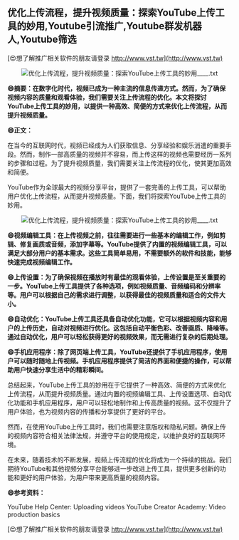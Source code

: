 ## **优化上传流程，提升视频质量：探索YouTube上传工具的妙用,Youtube引流推广,Youtube群发机器人,Youtube筛选**

[😍想了解推广相关软件的朋友请登录 http://www.vst.tw](http://www.vst.tw)

 <center><img src="https://vst.tw/MP4/tuiguang/png/8.png" alt="优化上传流程，提升视频质量：探索YouTube上传工具的妙用____.txt"></center>

**😄摘要：在数字化时代，视频已成为一种主流的信息传递方式。然而，为了确保视频内容的质量和观看体验，我们需要关注上传流程的优化。本文将探讨YouTube上传工具的妙用，以提供一种高效、简便的方式来优化上传流程，从而提升视频质量。**

**😄正文：**

在当今的互联网时代，视频已经成为人们获取信息、分享经验和娱乐消遣的重要手段。然而，制作一部高质量的视频并不容易，而上传这样的视频也需要经历一系列的步骤和过程。为了提升视频质量，我们需要关注上传流程的优化，使其更加高效和简便。

YouTube作为全球最大的视频分享平台，提供了一套完善的上传工具，可以帮助用户优化上传流程，从而提升视频质量。下面，我们将探索YouTube上传工具的妙用。

 <center><img src="https://vst.tw/MP4/tuiguang/png/6.png" alt="优化上传流程，提升视频质量：探索YouTube上传工具的妙用____.txt"></center>

**😄视频编辑工具：在上传视频之前，往往需要进行一些基本的编辑工作，例如剪辑、修复画质或音频，添加字幕等。YouTube提供了内置的视频编辑工具，可以满足大部分用户的基本需求。这些工具简单易用，不需要额外的软件和技能，能够快速完成视频编辑工作。**

**😄上传设置：为了确保视频在播放时有最佳的观看体验，上传设置是至关重要的一步。YouTube上传工具提供了各种选项，例如视频质量、音频编码和分辨率等。用户可以根据自己的需求进行调整，以获得最佳的视频质量和适合的文件大小。**

**😄自动优化：YouTube上传工具还具备自动优化功能，它可以根据视频内容和用户的上传历史，自动对视频进行优化。这包括自动平衡色彩、改善画质、降噪等。通过自动优化，用户可以轻松获得更好的视频效果，而无需进行复杂的后期处理。**

**😄手机应用程序：除了网页端上传工具，YouTube还提供了手机应用程序，使用户可以随时随地上传视频。手机应用程序提供了简洁的界面和便捷的操作，可以帮助用户快速分享生活中的精彩瞬间。**

总结起来，YouTube上传工具的妙用在于它提供了一种高效、简便的方式来优化上传流程，从而提升视频质量。通过内置的视频编辑工具、上传设置选项、自动优化功能和手机应用程序，用户可以轻松地制作和上传高质量的视频。这不仅提升了用户体验，也为视频内容的传播和分享提供了更好的平台。

然而，在使用YouTube上传工具时，我们也需要注意版权和隐私问题。确保上传的视频内容符合相关法律法规，并遵守平台的使用规定，以维护良好的互联网环境。

在未来，随着技术的不断发展，视频上传流程的优化将成为一个持续的挑战。我们期待YouTube和其他视频分享平台能够进一步改进上传工具，提供更多创新的功能和更好的用户体验，为用户带来更高质量的视频内容。

**😄参考资料：**

YouTube Help Center: Uploading videos
YouTube Creator Academy: Video production basics

[😍想了解推广相关软件的朋友请登录 http://www.vst.tw](http://www.vst.tw)



